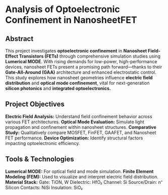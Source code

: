 # Analysis of Optoelectronic Confinement in NanosheetFET
## Abstract
This project investigates **optoelectronic confinement** in **Nanosheet Field-Effect Transistors (FETs)** through comprehensive simulation studies using **Lumerical MODE**. With rising demands for low-power, high-performance devices, nanosheet FETs present a promising path forward—thanks to their **Gate-All-Around (GAA)** architecture and enhanced electrostatic control. This study explores how nanosheet geometries influence **electric field distribution** and **optical mode confinement**, vital for next-generation **silicon photonics** and **integrated optoelectronics.**

## Project Objectives
**Electric Field Analysis:** Understand field confinement behavior across various FET architectures.
**Optical Mode Evaluation:** Simulate light propagation and confinement within nanosheet structures.
**Comparative Study:** Qualitatively compare MOSFET, FinFET, GAAFET, and Nanosheet FET performance.
**Device Optimization:** Identify structural factors impacting optoelectronic efficiency.

## Tools & Technologies
**Lumerical MODE:** For optical field and mode simulation.
**Finite Element Modeling (FEM):** Used to visualize and interpret electric field distribution.
**Material Stack:**
Gate: TiON, W
Dielectric: HfO₂
Channel: Si
Source/Drain: n⁺ Silicon
Contacts: NiSi
Insulation: SiO₂
